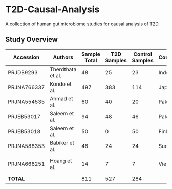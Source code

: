 # T2D-Causal-Analysis
A collection of human gut microbiome studies for causal analysis of T2D.

## Study Overview
| Accession   | Authors           | Sample  Total | T2D  Samples | Control  Samples | Country/region | Instrument          | Strategy | Layout | Region | GHGMP |
|-------------|-------------------|---------------|--------------|------------------|----------------|---------------------|----------|--------|--------|-------|
| PRJDB9293   | Therdthata et al. |            48 |           25 |               23 | Indonesia      | Illumina MiSeq      | PCR      | Paired | V3-V4  | Yes   |
| PRJNA766337 | Kondo et al.      |           497 |          383 |              114 | Japan          | Illumina MiSeq      | PCR      | Paired | V3-V4  | Yes   |
| PRJNA554535 | Ahmad et al.      |            60 |           40 |               20 | Pakistan       | Illumina MiSeq      | PCR      | Single | V3-V4  | Yes   |
| PRJEB53017  | Saleem et al.     |            94 |           48 |               46 | Pakistan       | Illumina MiSeq      | PCR      | Paired | V3-V4  | Yes   |
| PRJEB53018  | Saleem et al.     |            50 |            0 |               50 | Finland        | Illumina MiSeq      | PCR      | Paired | V3-V4  | ❌ No    |
| PRJNA588353 | Babiker et al.    |            48 |           24 |               24 | Sudan          | Ion Torrent S5 XL   | PCR      | Single | V3-V4  | Yes   |
| PRJNA668251 | Hoang et al.      |            14 |            7 |                7 | Vietnam        | Illumina HiSeq 2500 | PCR      | Paired | V3-V4  | Yes   |
| **TOTAL**       |                   |           811 |          527 |              284 |                |                     |          |        |        |       |
